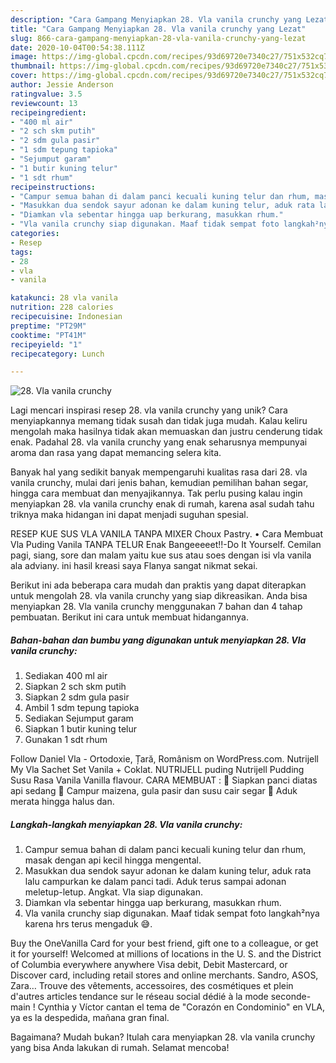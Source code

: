 ```yaml
---
description: "Cara Gampang Menyiapkan 28. Vla vanila crunchy yang Lezat"
title: "Cara Gampang Menyiapkan 28. Vla vanila crunchy yang Lezat"
slug: 866-cara-gampang-menyiapkan-28-vla-vanila-crunchy-yang-lezat
date: 2020-10-04T00:54:38.111Z
image: https://img-global.cpcdn.com/recipes/93d69720e7340c27/751x532cq70/28-vla-vanila-crunchy-foto-resep-utama.jpg
thumbnail: https://img-global.cpcdn.com/recipes/93d69720e7340c27/751x532cq70/28-vla-vanila-crunchy-foto-resep-utama.jpg
cover: https://img-global.cpcdn.com/recipes/93d69720e7340c27/751x532cq70/28-vla-vanila-crunchy-foto-resep-utama.jpg
author: Jessie Anderson
ratingvalue: 3.5
reviewcount: 13
recipeingredient:
- "400 ml air"
- "2 sch skm putih"
- "2 sdm gula pasir"
- "1 sdm tepung tapioka"
- "Sejumput garam"
- "1 butir kuning telur"
- "1 sdt rhum"
recipeinstructions:
- "Campur semua bahan di dalam panci kecuali kuning telur dan rhum, masak dengan api kecil hingga mengental."
- "Masukkan dua sendok sayur adonan ke dalam kuning telur, aduk rata lalu campurkan ke dalam panci tadi. Aduk terus sampai adonan meletup-letup. Angkat. Vla siap digunakan."
- "Diamkan vla sebentar hingga uap berkurang, masukkan rhum."
- "Vla vanila crunchy siap digunakan. Maaf tidak sempat foto langkah²nya karena hrs terus mengaduk 😅."
categories:
- Resep
tags:
- 28
- vla
- vanila

katakunci: 28 vla vanila 
nutrition: 228 calories
recipecuisine: Indonesian
preptime: "PT29M"
cooktime: "PT41M"
recipeyield: "1"
recipecategory: Lunch

---
```



![28. Vla vanila crunchy](https://img-global.cpcdn.com/recipes/93d69720e7340c27/751x532cq70/28-vla-vanila-crunchy-foto-resep-utama.jpg)

Lagi mencari inspirasi resep 28. vla vanila crunchy yang unik? Cara menyiapkannya memang tidak susah dan tidak juga mudah. Kalau keliru mengolah maka hasilnya tidak akan memuaskan dan justru cenderung tidak enak. Padahal 28. vla vanila crunchy yang enak seharusnya mempunyai aroma dan rasa yang dapat memancing selera kita.

Banyak hal yang sedikit banyak mempengaruhi kualitas rasa dari 28. vla vanila crunchy, mulai dari jenis bahan, kemudian pemilihan bahan segar, hingga cara membuat dan menyajikannya. Tak perlu pusing kalau ingin menyiapkan 28. vla vanila crunchy enak di rumah, karena asal sudah tahu triknya maka hidangan ini dapat menjadi suguhan spesial.

RESEP KUE SUS VLA VANILA TANPA MIXER Choux Pastry. • Cara Membuat Vla Puding Vanila TANPA TELUR Enak Bangeeeeet!!-Do It Yourself. Cemilan pagi, siang, sore dan malam yaitu kue sus atau soes dengan isi vla vanila ala adviany. ini hasil kreasi saya Flanya sangat nikmat sekai.


Berikut ini ada beberapa cara mudah dan praktis yang dapat diterapkan untuk mengolah 28. vla vanila crunchy yang siap dikreasikan. Anda bisa menyiapkan 28. Vla vanila crunchy menggunakan 7 bahan dan 4 tahap pembuatan. Berikut ini cara untuk membuat hidangannya.

<!--inarticleads1-->

##### Bahan-bahan dan bumbu yang digunakan untuk menyiapkan 28. Vla vanila crunchy:

1. Sediakan 400 ml air
1. Siapkan 2 sch skm putih
1. Siapkan 2 sdm gula pasir
1. Ambil 1 sdm tepung tapioka
1. Sediakan Sejumput garam
1. Siapkan 1 butir kuning telur
1. Gunakan 1 sdt rhum


Follow Daniel Vla - Ortodoxie, Țară, Românism on WordPress.com. Nutrijell My Vla Sachet Set Vanila + Coklat. NUTRIJELL puding Nutrijell Pudding Susu Rasa Vanila Vanilla flavour. CARA MEMBUAT :  Siapkan panci diatas api sedang  Campur maizena, gula pasir dan susu cair segar  Aduk merata hingga halus dan. 

<!--inarticleads2-->

##### Langkah-langkah menyiapkan 28. Vla vanila crunchy:

1. Campur semua bahan di dalam panci kecuali kuning telur dan rhum, masak dengan api kecil hingga mengental.
1. Masukkan dua sendok sayur adonan ke dalam kuning telur, aduk rata lalu campurkan ke dalam panci tadi. Aduk terus sampai adonan meletup-letup. Angkat. Vla siap digunakan.
1. Diamkan vla sebentar hingga uap berkurang, masukkan rhum.
1. Vla vanila crunchy siap digunakan. Maaf tidak sempat foto langkah²nya karena hrs terus mengaduk 😅.


Buy the OneVanilla Card for your best friend, gift one to a colleague, or get it for yourself! Welcomed at millions of locations in the U. S. and the District of Columbia everywhere anywhere Visa debit, Debit Mastercard, or Discover card, including retail stores and online merchants. Sandro, ASOS, Zara… Trouve des vêtements, accessoires, des cosmétiques et plein d&#39;autres articles tendance sur le réseau social dédié à la mode seconde-main ! Cynthia y Víctor cantan el tema de &#34;Corazón en Condominio&#34; en VLA, ya es la despedida, mañana gran final. 

Bagaimana? Mudah bukan? Itulah cara menyiapkan 28. vla vanila crunchy yang bisa Anda lakukan di rumah. Selamat mencoba!
